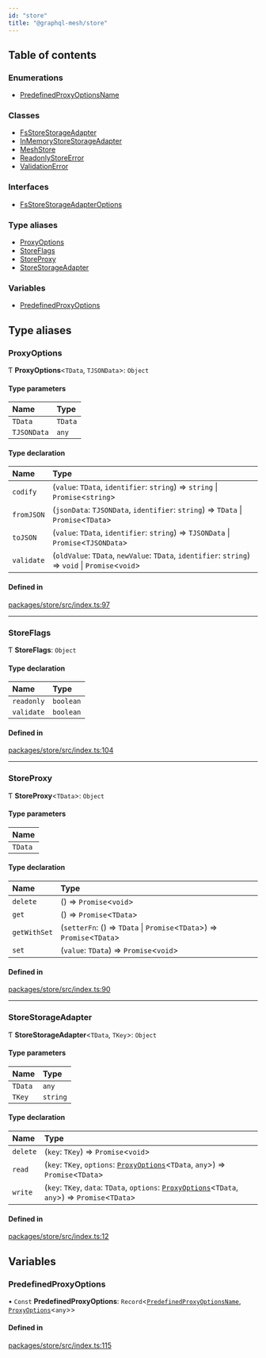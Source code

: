 ```yaml
---
id: "store"
title: "@graphql-mesh/store"
---
```


## Table of contents

### Enumerations

- [PredefinedProxyOptionsName](/docs/api/enums/store_src.PredefinedProxyOptionsName)

### Classes

- [FsStoreStorageAdapter](/docs/api/classes/store_src.FsStoreStorageAdapter)
- [InMemoryStoreStorageAdapter](/docs/api/classes/store_src.InMemoryStoreStorageAdapter)
- [MeshStore](/docs/api/classes/store_src.MeshStore)
- [ReadonlyStoreError](/docs/api/classes/store_src.ReadonlyStoreError)
- [ValidationError](/docs/api/classes/store_src.ValidationError)

### Interfaces

- [FsStoreStorageAdapterOptions](/docs/api/interfaces/store_src.FsStoreStorageAdapterOptions)

### Type aliases

- [ProxyOptions](store_src#proxyoptions)
- [StoreFlags](store_src#storeflags)
- [StoreProxy](store_src#storeproxy)
- [StoreStorageAdapter](store_src#storestorageadapter)

### Variables

- [PredefinedProxyOptions](store_src#predefinedproxyoptions)

## Type aliases

### ProxyOptions

Ƭ **ProxyOptions**\<`TData`, `TJSONData`>: `Object`

#### Type parameters

| Name | Type |
| :------ | :------ |
| `TData` | `TData` |
| `TJSONData` | `any` |

#### Type declaration

| Name | Type |
| :------ | :------ |
| `codify` | (`value`: `TData`, `identifier`: `string`) => `string` \| `Promise`\<`string`> |
| `fromJSON` | (`jsonData`: `TJSONData`, `identifier`: `string`) => `TData` \| `Promise`\<`TData`> |
| `toJSON` | (`value`: `TData`, `identifier`: `string`) => `TJSONData` \| `Promise`\<`TJSONData`> |
| `validate` | (`oldValue`: `TData`, `newValue`: `TData`, `identifier`: `string`) => `void` \| `Promise`\<`void`> |

#### Defined in

[packages/store/src/index.ts:97](https://github.com/Urigo/graphql-mesh/blob/master/packages/store/src/index.ts#L97)

___

### StoreFlags

Ƭ **StoreFlags**: `Object`

#### Type declaration

| Name | Type |
| :------ | :------ |
| `readonly` | `boolean` |
| `validate` | `boolean` |

#### Defined in

[packages/store/src/index.ts:104](https://github.com/Urigo/graphql-mesh/blob/master/packages/store/src/index.ts#L104)

___

### StoreProxy

Ƭ **StoreProxy**\<`TData`>: `Object`

#### Type parameters

| Name |
| :------ |
| `TData` |

#### Type declaration

| Name | Type |
| :------ | :------ |
| `delete` | () => `Promise`\<`void`> |
| `get` | () => `Promise`\<`TData`> |
| `getWithSet` | (`setterFn`: () => `TData` \| `Promise`\<`TData`>) => `Promise`\<`TData`> |
| `set` | (`value`: `TData`) => `Promise`\<`void`> |

#### Defined in

[packages/store/src/index.ts:90](https://github.com/Urigo/graphql-mesh/blob/master/packages/store/src/index.ts#L90)

___

### StoreStorageAdapter

Ƭ **StoreStorageAdapter**\<`TData`, `TKey`>: `Object`

#### Type parameters

| Name | Type |
| :------ | :------ |
| `TData` | `any` |
| `TKey` | `string` |

#### Type declaration

| Name | Type |
| :------ | :------ |
| `delete` | (`key`: `TKey`) => `Promise`\<`void`> |
| `read` | (`key`: `TKey`, `options`: [`ProxyOptions`](store_src#proxyoptions)\<`TData`, `any`>) => `Promise`\<`TData`> |
| `write` | (`key`: `TKey`, `data`: `TData`, `options`: [`ProxyOptions`](store_src#proxyoptions)\<`TData`, `any`>) => `Promise`\<`TData`> |

#### Defined in

[packages/store/src/index.ts:12](https://github.com/Urigo/graphql-mesh/blob/master/packages/store/src/index.ts#L12)

## Variables

### PredefinedProxyOptions

• `Const` **PredefinedProxyOptions**: `Record`\<[`PredefinedProxyOptionsName`](/docs/api/enums/store_src.PredefinedProxyOptionsName), [`ProxyOptions`](store_src#proxyoptions)\<`any`>>

#### Defined in

[packages/store/src/index.ts:115](https://github.com/Urigo/graphql-mesh/blob/master/packages/store/src/index.ts#L115)
